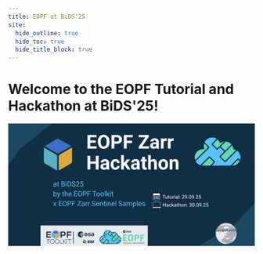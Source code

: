 ```yaml
---
title: EOPF at BiDS'25
site:
  hide_outline: true
  hide_toc: true
  hide_title_block: true
---
```


# Welcome to the EOPF Tutorial and Hackathon at BiDS'25!

![EOPF Tutorial and Hackathon at BiDS'25](static/EOPF-BIDS.png)


